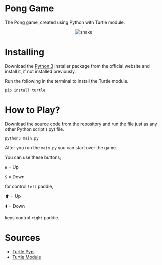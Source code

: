 # Pong Game

The Pong game, created using Python with Turtle module.

<p align="center">
  <img src="https://i.giphy.com/media/UVsKzxvifK1Wx2jOIW/giphy.webp" alt="snake"/>
</p>

# Installing
Download the [Python 3](https://python.org) installer package from the official website and install it, if not installed previously.

Run the following in the terminal to install the Turtle module.
```
pip install turtle
```
# How to Play?

Download the source code from the repository and run the file just as any other Python script (.py) file.
```
python3 main.py
```
After you run the `main.py` you can start over the game. 

You can use these buttons;

`W` = Up

`S` = Down

for control `left` paddle,

⬆️ = Up 

⬇️ = Down 

keys control `right` paddle.

# Sources

* [Turtle Pypi](https://pypi.org/project/turtle/)
* [Turtle Module](https://docs.python.org/3/library/turtle.html)
